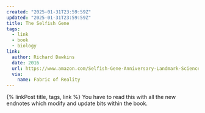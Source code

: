 ```yaml
---
created: "2025-01-31T23:59:59Z"
updated: "2025-01-31T23:59:59Z"
title: The Selfish Gene
tags:
  - link
  - book
  - biology
link:
  author: Richard Dawkins
  date: 2016
  url: https://www.amazon.com/Selfish-Gene-Anniversary-Landmark-Science-ebook/dp/B01GI5F2FS
  via:
    name: Fabric of Reality
---
```


{% linkPost title, tags, link %} You have to read this with all the new endnotes which modify and update bits within the book.
